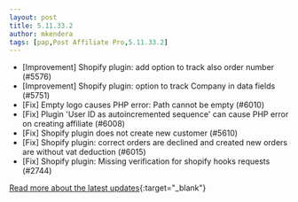 ```yaml
---
layout: post
title: 5.11.33.2
author: mkendera
tags: [pap,Post Affiliate Pro,5.11.33.2]
---
```


- [Improvement] Shopify plugin: add option to track also order number (#5576)
- [Improvement] Shopify plugin: option to track Company in data fields (#5751)
- [Fix] Empty logo causes PHP error: Path cannot be empty (#6010)
- [Fix] Plugin 'User ID as autoincremented sequence' can cause PHP error on creating affiliate (#6008)
- [Fix] Shopify plugin does not create new customer (#5610)
- [Fix] Shopify plugin: correct orders are declined and created new orders are without vat deduction (#6015)
- [Fix] Shopify plugin: Missing verification for shopify hooks requests (#2744)

[Read more about the latest updates](https://www.postaffiliatepro.com/blog/post-affiliate-pro-exciting-improvements-and-fixes-in-july-2023/){:target="_blank"}
